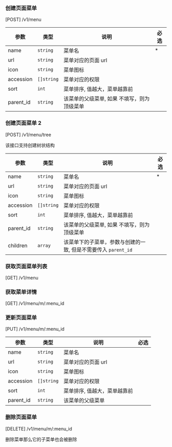 ### 创建页面菜单

[POST] /v1/menu

| 参数      | 类型       | 说明                                        | 必选 |
| --------- | ---------- | ------------------------------------------- | ---- |
| name      | `string`   | 菜单名                                      | \*   |
| url       | `string`   | 菜单对应的页面 url                          |      |
| icon      | `string`   | 菜单图标                                    |      |
| accession | `[]string` | 菜单对应的权限                              |      |
| sort      | `int`      | 菜单排序, 值越大，菜单越靠前                |      |
| parent_id | `string`   | 该菜单的父级菜单, 如果 不填写，则为顶级菜单 |      |

### 创建页面菜单 2

[POST] /v1/menu/tree

该接口支持创建树状结构

| 参数      | 类型       | 说明                                                           | 必选 |
| --------- | ---------- | -------------------------------------------------------------- | ---- |
| name      | `string`   | 菜单名                                                         | \*   |
| url       | `string`   | 菜单对应的页面 url                                             |      |
| icon      | `string`   | 菜单图标                                                       |      |
| accession | `[]string` | 菜单对应的权限                                                 |      |
| sort      | `int`      | 菜单排序, 值越大，菜单越靠前                                   |      |
| parent_id | `string`   | 该菜单的父级菜单, 如果 不填写，则为顶级菜单                    |      |
| children  | `array`    | 该菜单下的子菜单，参数与创建的一致, 但是不需要传入 `parent_id` |      |

### 获取页面菜单列表

[GET] /v1/menu

### 获取菜单详情

[GET] /v1/menu/m/:menu_id

### 更新页面菜单

[PUT] /v1/menu/m/:menu_id

| 参数      | 类型       | 说明                         | 必选 |
| --------- | ---------- | ---------------------------- | ---- |
| name      | `string`   | 菜单名                       |      |
| url       | `string`   | 菜单对应的页面 url           |      |
| icon      | `string`   | 菜单图标                     |      |
| accession | `[]string` | 菜单对应的权限               |      |
| sort      | `int`      | 菜单排序, 值越大，菜单越靠前 |      |
| parent_id | `string`   | 该菜单的父级菜单             |      |

### 删除页面菜单

[DELETE] /v1/menu/m/:menu_id

删除菜单那么它的子菜单也会被删除
